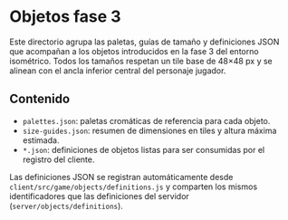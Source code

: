 # Objetos fase 3

Este directorio agrupa las paletas, guías de tamaño y definiciones JSON que acompañan a los objetos introducidos en la fase 3 del entorno isométrico. Todos los tamaños respetan un tile base de 48×48 px y se alinean con el ancla inferior central del personaje jugador.

## Contenido

- `palettes.json`: paletas cromáticas de referencia para cada objeto.
- `size-guides.json`: resumen de dimensiones en tiles y altura máxima estimada.
- `*.json`: definiciones de objetos listas para ser consumidas por el registro del cliente.

Las definiciones JSON se registran automáticamente desde `client/src/game/objects/definitions.js` y comparten los mismos identificadores que las definiciones del servidor (`server/objects/definitions`).
